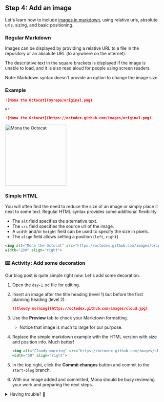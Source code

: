 ## Step 4: Add an image

Let's learn how to include [images in markdown](https://docs.github.com/en/get-started/writing-on-github/getting-started-with-writing-and-formatting-on-github/basic-writing-and-formatting-syntax#images), using relative urls, absolute urls, sizing, and basic positioning.

### Regular Markdown

Images can be displayed by providing a relative URL to a file in the repository or an absolute URL (to anywhere on the internet).

The descriptive text in the square brackets is displayed if the image is unable to load, and it is also read aloud for people using screen readers.

Note: Markdown syntax doesn't provide an option to change the image size.

### Example

```md
![Mona the Octocat](myrepo/original.png)

or

![Mona the Octocat](https://octodex.github.com/images/original.png)
```

<img alt="Mona the Octocat" src="https://octodex.github.com/images/original.png" width="200">

### Simple HTML

You will often find the need to reduce the size of an image or simply place it next to some text. Regular HTML syntax provides some additional flexibility.

- The `alt` field specifies the alternative text.
- The `src` field specifies the source url of the image.
- A `width` and/or `height` field can be used to specify the size in pixels.
- The `align` field allows setting a position (`left`, `right`)

```md
<img alt="Mona the Octocat" src="https://octodex.github.com/images/original.png"
width="200" align="right">
```

### :keyboard: Activity: Add some decoration

Our blog post is quite simple right now. Let's add some decoration.

1. Open the `day-1.md` file for editing.

1. Insert an image after the title heading (level 1) but before the first planning heading (level 2).

   ```md
   ![Cloudy morning](https://octodex.github.com/images/cloud.jpg)
   ```

1. Use the **Preview** tab to check your Markdown formatting.

   - Notice that image is much to large for our purpose.

1. Replace the simple markdown example with the HTML version with size and position info. Much better!

   ```md
   <img alt="Cloudy morning" src="https://octodex.github.com/images/cloud.jpg"
   width="50" align="right">
   ```

1. In the top right, click the **Commit changes** button and commit to the `start-blog` branch.

1. With our image added and committed, Mona should be busy reviewing your work and preparing the next steps.

<details>
<summary>Having trouble? 🤷</summary><br/>

- Confirm you are editing the correct file and branch.
- Double check your syntax. An HTML image tag must start with `img` and include the `src` property.

</details>
